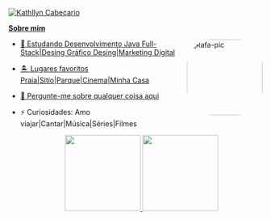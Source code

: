 <div>
<a href=https://www.instagram.com/kathllynleticia/>  
         
![Kathllyn Cabeçario](https://user-images.githubusercontent.com/120657741/208341969-eb7b50a8-365f-4de1-8a3b-817180220ae7.png) 
</div>          
  
**Sobre mim**
  
   <img align="right" alt="Rafa-pic" height="150" style="border-radius:50px;" 
  src="https://user-images.githubusercontent.com/120657741/208341925-29f9cf2e-762c-4723-a024-f72e7b2ae8c4.png"> 
          
- 🌱 Estudando Desenvolvimento Java Full-Stack|Desing Gráfico Desing|Marketing Digital
- 🏝 Lugares favoritos Praia|Sitío|Parque|Cinema|Minha Casa
- 💬 Pergunte-me sobre qualquer coisa [aqui](https://github.com/KathllynLeticia/KathllynLeticia/issues)
- ⚡ Curiosidades: Amo viajar|Cantar|Música|Séries|Filmes
        
  <div align="center">
  <a href="https://github.com/kathllynleticia">
  <img height="150em" src="https://github-readme-stats.vercel.app/api?username=kathllynleticia&show_icons=true&theme=radical&include_all_commits=true&count_private=true"/>
  <img height="150em" src="https://github-readme-stats.vercel.app/api/top-langs/?username=kathllynleticia&layout=compact&langs_count=7&theme=radical"/>
</div>   

    

  
 
 


                                                                                                                                                  
                                                                                                                                                     
                                                                                                                                                     
   
